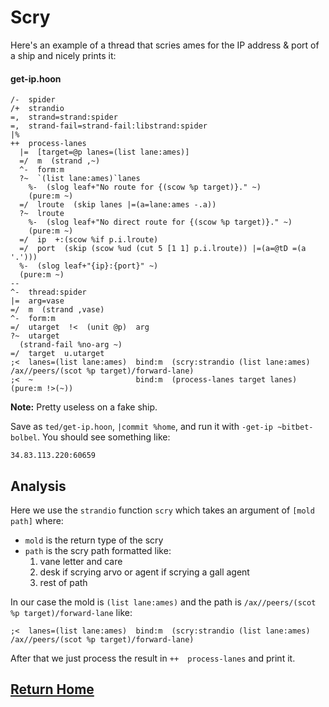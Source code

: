 # Scry

Here's an example of a thread that scries ames for the IP address & port of a ship and nicely prints it:

#### get-ip.hoon

```hoon
/-  spider
/+  strandio
=,  strand=strand:spider 
=,  strand-fail=strand-fail:libstrand:spider
|%
++  process-lanes
  |=  [target=@p lanes=(list lane:ames)]
  =/  m  (strand ,~)
  ^-  form:m
  ?~  `(list lane:ames)`lanes
    %-  (slog leaf+"No route for {(scow %p target)}." ~)
    (pure:m ~)
  =/  lroute  (skip lanes |=(a=lane:ames -.a))
  ?~  lroute
    %-  (slog leaf+"No direct route for {(scow %p target)}." ~)
    (pure:m ~)
  =/  ip  +:(scow %if p.i.lroute)
  =/  port  (skip (scow %ud (cut 5 [1 1] p.i.lroute)) |=(a=@tD =(a '.')))
  %-  (slog leaf+"{ip}:{port}" ~)
  (pure:m ~)
--
^-  thread:spider 
|=  arg=vase
=/  m  (strand ,vase) 
^-  form:m
=/  utarget  !<  (unit @p)  arg
?~  utarget
  (strand-fail %no-arg ~)
=/  target  u.utarget
;<  lanes=(list lane:ames)  bind:m  (scry:strandio (list lane:ames) /ax//peers/(scot %p target)/forward-lane)
;<  ~                       bind:m  (process-lanes target lanes)
(pure:m !>(~))
```

**Note:** Pretty useless on a fake ship.

Save as `ted/get-ip.hoon`, `|commit %home`, and run it with `-get-ip ~bitbet-bolbel`. You should see something like:

```
34.83.113.220:60659
```

## Analysis

Here we use the `strandio` function `scry` which takes an argument of `[mold path]` where:

- `mold` is the return type of the scry
- `path` is the scry path formatted like:
   1. vane letter and care
   2. desk if scrying arvo or agent if scrying a gall agent
   3. rest of path
   
In our case the mold is `(list lane:ames)` and the path is `/ax//peers/(scot %p target)/forward-lane` like:

```hoon
;<  lanes=(list lane:ames)  bind:m  (scry:strandio (list lane:ames) /ax//peers/(scot %p target)/forward-lane)
```

After that we just process the result in `++  process-lanes` and print it.

## [Return Home](../index.md)
